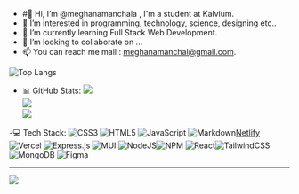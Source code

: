 - #👋 Hi, I’m @meghanamanchala , I'm a student at Kalvium.
- 👀 I’m interested in programming, technology, science, designing etc..
- 🌱 I’m currently learning Full Stack Web Development.
- 💞️ I’m looking to collaborate on ...
- 📫 You can reach me mail : meghanamanchal@gmail.com.

![Top Langs](https://github-readme-stats.vercel.app/api/top-langs/?username=meghanamanchala&hide_progress=false)

- 📊 GitHub Stats:
![](https://github-readme-stats.vercel.app/api?username=meghanamanchala&theme=tokyonight&hide_border=false&include_all_commits=false&count_private=true)<br/>
![](https://github-readme-streak-stats.herokuapp.com/?user=meghanamanchala&theme=tokyonight&hide_border=false)<br/>
![](https://github-readme-stats.vercel.app/api/top-langs/?username=meghanamanchala&theme=tokyonight&hide_border=false&include_all_commits=false&count_private=true&layout=compact)

-💻 Tech Stack:
![CSS3](https://img.shields.io/badge/css3-%231572B6.svg?style=for-the-badge&logo=css3&logoColor=white) ![HTML5](https://img.shields.io/badge/html5-%23E34F26.svg?style=for-the-badge&logo=html5&logoColor=white) ![JavaScript](https://img.shields.io/badge/javascript-%23323330.svg?style=for-the-badge&logo=javascript&logoColor=%23F7DF1E) ![Markdown](https://img.shields.io/badge/markdown-%23000000.svg?style=for-the-badge&logo=markdown&logoColor=white)[Netlify](https://img.shields.io/badge/netlify-%23000000.svg?style=for-the-badge&logo=netlify&logoColor=#00C7B7) ![Vercel](https://img.shields.io/badge/vercel-%23000000.svg?style=for-the-badge&logo=vercel&logoColor=white)  ![Express.js](https://img.shields.io/badge/express.js-%23404d59.svg?style=for-the-badge&logo=express&logoColor=%2361DAFB) ![MUI](https://img.shields.io/badge/MUI-%230081CB.svg?style=for-the-badge&logo=mui&logoColor=white) ![NodeJS](https://img.shields.io/badge/node.js-6DA55F?style=for-the-badge&logo=node.js&logoColor=white)![NPM](https://img.shields.io/badge/NPM-%23CB3837.svg?style=for-the-badge&logo=npm&logoColor=white) ![React](https://img.shields.io/badge/react-%2320232a.svg?style=for-the-badge&logo=react&logoColor=%2361DAFB)![TailwindCSS](https://img.shields.io/badge/tailwindcss-%2338B2AC.svg?style=for-the-badge&logo=tailwind-css&logoColor=white) ![MongoDB](https://img.shields.io/badge/MongoDB-%234ea94b.svg?style=for-the-badge&logo=mongodb&logoColor=white) ![Figma](https://img.shields.io/badge/figma-%23F24E1E.svg?style=for-the-badge&logo=figma&logoColor=white)

---
[![](https://visitcount.itsvg.in/api?id=meghanamanchala&icon=7&color=1)](https://visitcount.itsvg.in)
